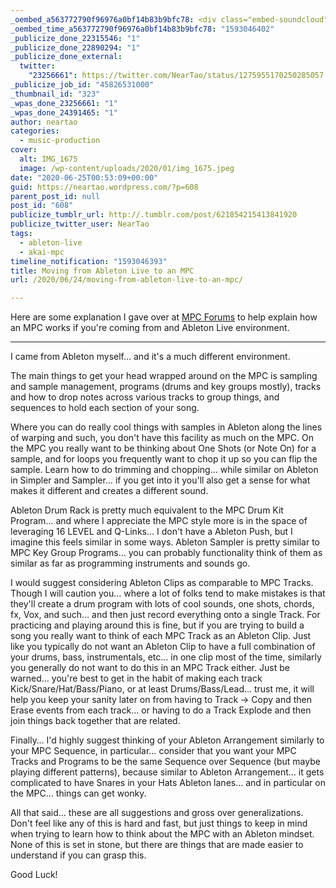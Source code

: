 ```yaml
---
_oembed_a563772790f96976a0bf14b83b9bfc78: <div class="embed-soundcloud"><iframe title="STBB 694 - Donk by NearTao" width="500" height="400" scrolling="no" frameborder="no" src="https://w.soundcloud.com/player/?visual=true&url=https%3A%2F%2Fapi.soundcloud.com%2Ftracks%2F845580424&show_artwork=true&maxwidth=500&maxheight=750&dnt=1"></iframe></div>
_oembed_time_a563772790f96976a0bf14b83b9bfc78: "1593046402"
_publicize_done_22315546: "1"
_publicize_done_22890294: "1"
_publicize_done_external:
  twitter:
    "23256661": https://twitter.com/NearTao/status/1275955170250285057
_publicize_job_id: "45826531000"
_thumbnail_id: "323"
_wpas_done_23256661: "1"
_wpas_done_24391465: "1"
author: neartao
categories:
  - music-production
cover:
  alt: IMG_1675
  image: /wp-content/uploads/2020/01/img_1675.jpeg
date: "2020-06-25T00:53:09+00:00"
guid: https://neartao.wordpress.com/?p=608
parent_post_id: null
post_id: "608"
publicize_tumblr_url: http://.tumblr.com/post/621854215413841920
publicize_twitter_user: NearTao
tags:
  - ableton-live
  - akai-mpc
timeline_notification: "1593046393"
title: Moving from Ableton Live to an MPC
url: /2020/06/24/moving-from-ableton-live-to-an-mpc/

---
```

Here are some explanation I gave over at [MPC Forums](https://www.mpc-forums.com/viewtopic.php?f=48&t=198904&p=1798905#p1798905) to help explain how an MPC works if you're coming from and Ableton Live environment.

* * *

I came from Ableton myself… and it's a much different environment.

The main things to get your head wrapped around on the MPC is sampling and sample management, programs (drums and key groups mostly), tracks and how to drop notes across various tracks to group things, and sequences to hold each section of your song.

Where you can do really cool things with samples in Ableton along the lines of warping and such, you don't have this facility as much on the MPC. On the MPC you really want to be thinking about One Shots (or Note On) for a sample, and for loops you frequently want to chop it up so you can flip the sample. Learn how to do trimming and chopping… while similar on Ableton in Simpler and Sampler… if you get into it you'll also get a sense for what makes it different and creates a different sound.

Ableton Drum Rack is pretty much equivalent to the MPC Drum Kit Program… and where I appreciate the MPC style more is in the space of leveraging 16 LEVEL and Q-Links… I don't have a Ableton Push, but I imagine this feels similar in some ways. Ableton Sampler is pretty similar to MPC Key Group Programs… you can probably functionality think of them as similar as far as programming instruments and sounds go.

I would suggest considering Ableton Clips as comparable to MPC Tracks. Though I will caution you… where a lot of folks tend to make mistakes is that they'll create a drum program with lots of cool sounds, one shots, chords, fx, Vox, and such… and then just record everything onto a single Track. For practicing and playing around this is fine, but if you are trying to build a song you really want to think of each MPC Track as an Ableton Clip. Just like you typically do not want an Ableton Clip to have a full combination of your drums, bass, instrumentals, etc… in one clip most of the time, similarly you generally do not want to do this in an MPC Track either. Just be warned… you're best to get in the habit of making each track Kick/Snare/Hat/Bass/Piano, or at least Drums/Bass/Lead… trust me, it will help you keep your sanity later on from having to Track -> Copy and then Erase events from each track… or having to do a Track Explode and then join things back together that are related.

Finally… I'd highly suggest thinking of your Ableton Arrangement similarly to your MPC Sequence, in particular… consider that you want your MPC Tracks and Programs to be the same Sequence over Sequence (but maybe playing different patterns), because similar to Ableton Arrangement… it gets complicated to have Snares in your Hats Ableton lanes… and in particular on the MPC… things can get wonky.

All that said… these are all suggestions and gross over generalizations. Don't feel like any of this is hard and fast, but just things to keep in mind when trying to learn how to think about the MPC with an Ableton mindset. None of this is set in stone, but there are things that are made easier to understand if you can grasp this.

Good Luck!
